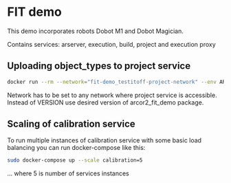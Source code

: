 
# FIT demo

This demo incorporates robots Dobot M1 and Dobot Magician. 

Contains services: arserver, execution, build, project and execution proxy 

## Uploading object_types to project service

```bash
docker run --rm --network="fit-demo_testitoff-project-network" --env ARCOR2_PERSISTENT_STORAGE_URL=http://project:10000 arcor2/arcor2_upload_fit_demo:VERSION
```
Network has to be set to any network where project service is accessible. Instead of VERSION use desired version of arcor2_fit_demo package. 

## Scaling of calibration service

To run multiple instances of calibration service with some basic load balancing you can run docker-compose like this:

```bash
sudo docker-compose up --scale calibration=5
```
... where 5 is number of services instances
